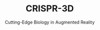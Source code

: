 ---
title: "CRISPR-3D"
subtitle: "Cutting-Edge Biology in Augmented Reality"
image: /img/crispr-3d-banner.jpg
icon: /img/crispr-3d-appicon.webp
cta: Download Now
link: "https://apps.apple.com/qa/app/crispr-3d/id1468426395"
intro:
    heading: Explore CRISPR Proteins Like Never Before
    videoID: "5KQ-taZww8c"
    text: "CRISPR-3D lets you see the molecular world in the palm of your hand! All based on real scientific data, these 3D protein models showcase the diversity of CRISPR. Microbes use CRISPR-Cas immune systems to fend off viral attack, and now you can examine these molecular machines up-close. Place CRISPR-Cas models on any flat surface through your device camera. Play around with the models and read about the role each one plays in CRISPR immunity."
screenshots:
     images:
      - image: /img/crispr-3d-slideshow-01.jpg
      - image: /img/crispr-3d-slideshow-02.jpg
      - image: /img/crispr-3d-slideshow-04.jpg
blurb:
    heading: Use with IGI's CRISPR Playing Cards
    image: /img/crispr-3d-card.jpg
    text: "Enable card mode in the app to visualize CRISPR proteins atop the cards in this unique deck from the Innovative Genomics Institute."
---
